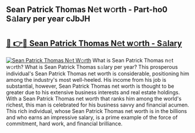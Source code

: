 ## Sean Patrick Thomas N𝚎t w𝚘rth - Part-ho0 S𝚊lary per year cJbJH

# <h2><a href="http://gc04ycb.nevu.top/?p=Sean+Patrick+Thomas">🔗 👉🔴 Sean Patrick Thomas N𝚎t w𝚘rth - S𝚊lary</a></h2>

[![Sean Patrick Thomas N𝚎t W𝚘rth](https://i.imgur.com/Oavwk0R.jpeg)](http://gc04ycb.nevu.top/?p=Sean+Patrick+Thomas)
What is Sean Patrick Thomas n𝚎t w𝚘rth? What is Sean Patrick Thomas s𝚊lary per year?
This prosperous individual's Sean Patrick Thomas net worth is considerable, positioning him among the industry's most well-heeled. His income from his job is substantial, however, Sean Patrick Thomas net worth is thought to be greater due to his extensive business interests and real estate holdings. With a Sean Patrick Thomas net worth that ranks him among the world's richest, this man is celebrated for his business savvy and financial acumen. This rich individual, whose Sean Patrick Thomas net worth is in the billions and who earns an impressive salary, is a prime example of the force of commitment, hard work, and financial brilliance.
